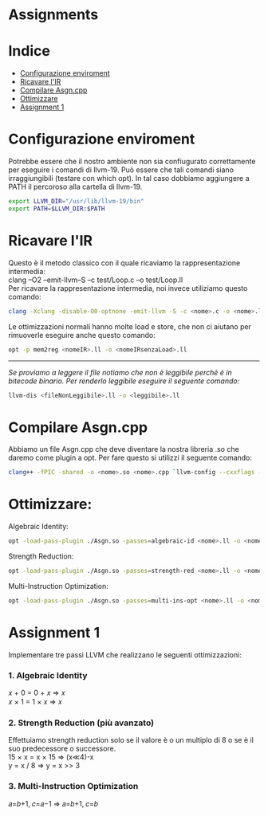 # Assignments

# Indice

- [Configurazione enviroment](#configurazione-enviroment)
- [Ricavare l'IR](#ricavare-lir)
- [Compilare Asgn.cpp](#compilare-asgncpp)
- [Ottimizzare](#ottimizzare)
- [Assignment 1](#assignment-1)

# Configurazione enviroment
Potrebbe essere che il nostro ambiente non sia confiugurato correttamente per eseguire i comandi di llvm-19.
Può essere che tali comandi siano irraggiungibili (testare con which opt). In tal caso dobbiamo aggiungere a PATH il percoroso alla cartella di llvm-19.

```bash
export LLVM_DIR="/usr/lib/llvm-19/bin"
export PATH=$LLVM_DIR:$PATH
```

# Ricavare l'IR
Questo è il metodo classico con il quale ricaviamo la rappresentazione intermedia:  
clang –O2 –emit-llvm–S –c test/Loop.c –o test/Loop.ll  
Per ricavare la rappresentazione intermedia, noi invece utiliziamo questo comando:

```bash
clang -Xclang -disable-O0-optnone -emit-llvm -S -c <nome>.c -o <nome>.ll
```
Le ottimizzazioni normali hanno molte load e store, che non ci aiutano per rimuoverle eseguire anche questo comando:
```bash
opt -p mem2reg <nomeIR>.ll -o <nomeIRsenzaLoad>.ll
```
---
*Se proviamo a leggere il file notiamo che non è leggibile perchè è in bitecode binario. Per renderlo leggibile eseguire il seguente comando:*
```bash
llvm-dis <fileNonLeggibile>.ll -o <leggibile>.ll
```

# Compilare Asgn.cpp
Abbiamo un file Asgn.cpp che deve diventare la nostra libreria .so che daremo come plugin a opt.
Per fare questo si utilizzi il seguente comando:


```bash
clang++ -fPIC -shared -o <nome>.so <nome>.cpp `llvm-config --cxxflags --ldflags --libs core` -std=c++17
```
# Ottimizzare:
Algebraic Identity:
```bash
opt -load-pass-plugin ./Asgn.so -passes=algebraic-id <nome>.ll -o <nome>.ll
```

Strength Reduction:
```bash
opt -load-pass-plugin ./Asgn.so -passes=strength-red <nome>.ll -o <nome>.ll
```

Multi-Instruction Optimization:
```bash
opt -load-pass-plugin ./Asgn.so -passes=multi-ins-opt <nome>.ll -o <nome>.ll
```



# Assignment 1
Implementare tre passi LLVM che realizzano le seguenti ottimizzazioni:

### 1. Algebraic Identity

𝑥 + 0 = 0 + 𝑥 ⇒ 𝑥  
𝑥 × 1 = 1 × 𝑥 ⇒ 𝑥

### 2. Strength Reduction (più avanzato)

Effettuiamo strength reduction solo se il valore è o un multiplo di 8 o se è il suo predecessore o successore.  
15 &times; x = x &times; 15 ⇒ (x≪4)-x  
y = x / 8 ⇒ y = x >> 3

### 3. Multi-Instruction Optimization

𝑎=𝑏+1, 𝑐=𝑎−1 ⇒ 𝑎=𝑏+1, 𝑐=𝑏

